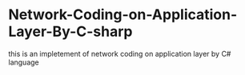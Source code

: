 # Network-Coding-on-Application-Layer-By-C-sharp
this is an impletement of network coding on application layer by C# language
